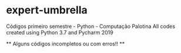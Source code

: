 # expert-umbrella
Códigos primeiro semestre - Python - Computação Palotina
All codes created using Python 3.7 and Pycharm 2019


** Alguns códigos incompletos ou com erros!! **
